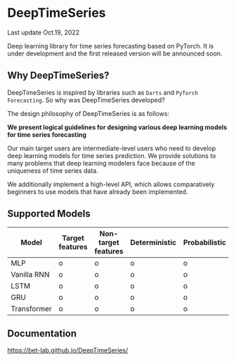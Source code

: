 # DeepTimeSeries
Last update Oct.19, 2022

Deep learning library for time series forecasting based on PyTorch.
It is under development and the first released version will be announced soon.

## Why DeepTimeSeries?

DeepTimeSeries is inspired by libraries such as ``Darts`` and
``PyTorch Forecasting``. So why was DeepTimeSeries developed?


The design philosophy of DeepTimeSeries is as follows:

**We present logical guidelines for designing various deep learning models for
time series forecasting**

Our main target users are intermediate-level users who need to develop
deep learning models for time series prediction. 
We provide solutions to many problems that deep learning modelers face 
because of the uniqueness of time series data.

We additionally implement a high-level API, which allows comparatively beginners
to use models that have already been implemented.

## Supported Models

| Model         | Target features | Non-target features | Deterministic | Probabilistic |
|---------------|-----------------|---------------------|---------------|---------------|
| MLP           | o               | o                   | o             | o             |
| Vanilla RNN   | o               | o                   | o             | o             |
| LSTM          | o               | o                   | o             | o             |
| GRU           | o               | o                   | o             | o             |
| Transformer   | o               | o                   | o             | o             |

## Documentation

https://bet-lab.github.io/DeepTimeSeries/
